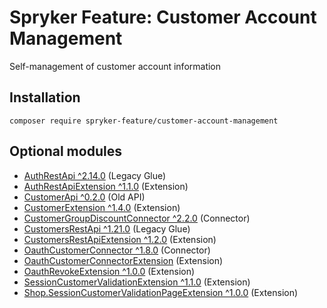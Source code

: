 # Spryker Feature: Customer Account Management

Self-management of customer account information

## Installation

```
composer require spryker-feature/customer-account-management
```

## Optional modules
- [AuthRestApi ^2.14.0](https://github.com/spryker/auth-rest-api) (Legacy Glue)
- [AuthRestApiExtension ^1.1.0](https://github.com/spryker/auth-rest-api-extension) (Extension)
- [CustomerApi ^0.2.0](https://github.com/spryker/customer-api) (Old API)
- [CustomerExtension ^1.4.0](https://github.com/spryker/customer-extension) (Extension)
- [CustomerGroupDiscountConnector ^2.2.0](https://github.com/spryker/customer-group-discount-connector) (Connector)
- [CustomersRestApi ^1.21.0](https://github.com/spryker/customers-rest-api) (Legacy Glue)
- [CustomersRestApiExtension ^1.2.0](https://github.com/spryker/customers-rest-api-extension) (Extension)
- [OauthCustomerConnector ^1.8.0](https://github.com/spryker/oauth-customer-connector) (Connector)
- [OauthCustomerConnectorExtension](https://github.com/spryker/oauth-customer-connector-extension) (Extension)
- [OauthRevokeExtension ^1.0.0](https://github.com/spryker/oauth-revoke-extension) (Extension)
- [SessionCustomerValidationExtension ^1.1.0](https://github.com/spryker/session-customer-validation-extension) (Extension)
- [Shop.SessionCustomerValidationPageExtension ^1.0.0](https://github.com/spryker-shop/session-customer-validation-page-extension) (Extension)
